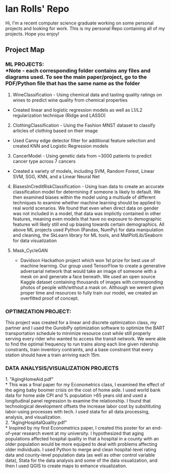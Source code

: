 # Ian Rolls' Repo
Hi, I'm a recent computer science graduate working on some personal projects and looking for work.
This is my personal Repo containing all of my projects. Hope you enjoy!

<h2> Project Map </h2>

<h3> ML PROJECTS: <br />
*Note - each corresponding folder contains any files and diagrams used. To see the main paper/project, go to the PDF/Python file that has the same name as the folder </h3>

1. WineClassification - Using chemical data and tasting quality ratings on wines to predict wine quality from chemical properties
  * Created linear and logistic regression models as well as L1/L2 regularization technique (Ridge and LASSO)
2. ClothingClassification - Using the Fashion MNST dataset to classify articles of clothing based on their image
  * Used Canny edge detector filter for additional feature selection and created KNN and Logistic Regression models
3. CancerModel - Using genetic data from ~3000 patients to predict cancer type across 7 cancers
  * Created a variety of models, including SVM, Random Forest, Linear SVM, SGG, KNN, and a Linear Neural Net
4. BiasesInCreditRiskClassification - Using loan data to create an accurate classification model for determining if someone is likely to default. We then examined biases within the model using a multiude of different techniques to examine whether machine learning should be applied to real world scenarios. We found that even when direct data on gender was not included in a model, that data was implictly contained in other features, meaning even models that have no exposure to demographic features will likely still end up biasing towards certain demographics.
All above ML projects used Python (Pandas, NumPy) for data manipulation and cleaning, the SkLearn library for ML tools, and MatPlotLib/Seaborn for data visualization

5. Mask_CycleGAN
   * Davidson Hackathon project which won 1st prize for best use of machine learning. Our group used TensorFlow to create a generative adversarial network that would take an image of someone with a mesk on and generate a face beneath. We used an open source Kaggle dataset containing thousands of images with corresponding photos of people with/without a mask on. Although we werent given proper time and resources to fully train our model, we created an overfitted proof of concept. 

<h3>OPTIMIZATION PROJECT:</h3>
This project was created for a linear and discrete optimization class, my partner and I used the GurobiPy optimization software to optimize the BART transportation schedule to minimize resource cost while still properly serving every rider who wanted to access the transit network. We were able to find the optimal frequency to run trains along each line given ridership constrants, train inventory contraints, and a base constraint that every station should have a train arriving each 15m.

<h3>DATA ANALYSIS/VISUALIZATION PROJECTS</h3>
1. "AgingHomeAid.pdf" <br />
 * This was a final paper for my Econometrics class, I examined the effect of the aging baby boomer crisis on the cost of home aide. I used world bank data for home aide CPI and % population >65 years old and used a longitudinal panel regression to examine the relationship. I found that technological development offsets the increase labor cost by subsitituting labor-using processes with tech. I used stata for all data processing, analysis, and visualization. <br />
2. "AgingHospitalQuality.pdf" <br />
 * Inspired by my first Econometrics paper, I created this poster for an end-of-year research event at my university. I hypothesized that aging populations affected hospital quality in that a hospital in a county with an older population would be more equiped to deal with problems affecting older individuals. I used Python to merge and clean hospital-level rating data and county-level population data (as well as other control variable data), Stata for the data analysis and some of the data visualization, and then I used QGIS to create maps to enhance visualization.
